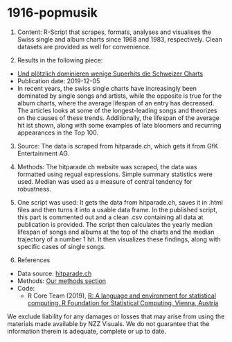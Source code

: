 # 1916-popmusik

1. Content: R-Script that scrapes, formats, analyses and visualises the Swiss single and album charts since 1968 and 1983, respectively. Clean datasets are provided as well for convenience.

2. Results in the following piece:
  * [Und plötzlich dominieren wenige Superhits die Schweizer Charts](https://www.nzz.ch/feuilleton/schweizer-charts-und-ploetzlich-dominieren-wenige-superhits-ld.1488251)
  * Publication date: 2019-12-05
  * In recent years, the swiss single charts have increasingly been dominated by single songs and artists, while the opposite is true for the album charts, where the average lifespan of an entry has decreased. The articles looks at some of the longest-leading songs and theorizes on the causes of these trends. Additionally, the lifespan of the average hit ist shown, along with some examples of late bloomers and recurring appearances in the Top 100.
  
3. Source: The data is scraped from hitparade.ch, which gets it from GfK Entertainment AG.

4. Methods: The hitparade.ch website was scraped, the data was formatted using regual expressions. Simple summary statistics were used. Median was used as a measure of central tendency for robustness.

5. One script was used: It gets the data from hitparade.ch, saves it in .html files and then turns it into a usable data frame. In the published script, this part is commented out and a clean .csv containing all data at publication is provided. The script then calculates the yearly median lifespan of songs and albums at the top of the charts and the median trajectory of a number 1 hit. It then visualizes these findings, along with specific cases of single songs.
  
6. References
  * Data source: [hitparade.ch](https://www.https://hitparade.ch/charts)
  * Methods: [Our methods section](https://www.nzz.ch/feuilleton/schweizer-charts-und-ploetzlich-dominieren-wenige-superhits-ld.1488251#subtitle-die-methodik-im-detail)
  * Code: 
    * R Core Team (2019), [R: A language and environment for statistical computing. R Foundation for Statistical Computing, Vienna, Austria](http://www.R-project.org)

We exclude liability for any damages or losses that may arise from using the materials made available by NZZ Visuals. We do not guarantee that the information therein is adequate, complete or up to date.
